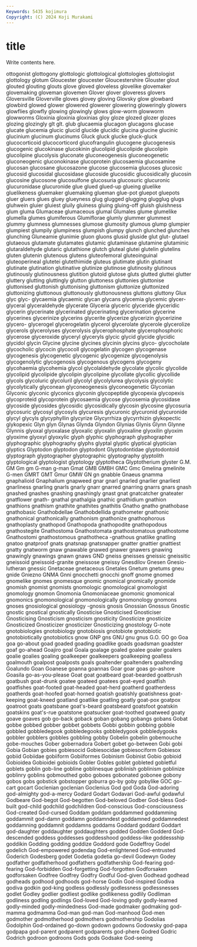 ```yaml
---
Keywords: 5435 kojimura
Copyright: (C) 2024 Koji Murakami
---
```


# title

Write contents here.



ottogonist glottogony glottologic glottological
glottologies glottologist glottology glotum Gloucester gloucester Gloucestershire Glouster glout glouted
glouting glouts glove gloved gloveless glovelike glovemaker glovemaking gloveman glovemen
Glover glover gloveress glovers Gloversville Gloverville gloves glovey gloving Glovsky
glow glowbard glowbird glowed glower glowered glowerer glowering gloweringly glowers
glowflies glowfly glowing glowingly glows glow-worm glowworm glowworms Gloxinia gloxinia
gloxinias gloy gloze glozed glozer glozes glozing glozingly glt glt.
glub glucaemia glucagon glucagons glucase glucate glucemia glucic glucid glucide
glucidic glucina glucine glucinic glucinium glucinum glucinums Gluck gluck glucke
gluck-gluck glucocorticoid glucocorticord glucofrangulin glucogene glucogenesis glucogenic glucokinase glucokinin glucolipid
glucolipide glucolipin glucolipine glucolysis gluconate gluconeogenesis gluconeogenetic gluconeogenic gluconokinase glucoprotein
glucosaemia glucosamine glucosan glucosane glucosazone glucose glucosemia glucoses glucosic glucosid
glucosidal glucosidase glucoside glucosidic glucosidically glucosin glucosine glucosone glucosulfone glucosuria
glucosuric glucuronic glucuronidase glucuronide glue glued glued-up glueing gluelike gluelikeness
gluemaker gluemaking glueman glue-pot gluepot gluepots gluer gluers glues gluey
glueyness glug glugged glugging glugglug glugs gluhwein gluier gluiest gluily
gluiness gluing gluing-off gluish gluishness glum gluma Glumaceae glumaceous glumal
Glumales glume glumelike glumella glumes glumiferous Glumiflorae glumly glummer glummest
glummy glumness glumnesses glumose glumosity glumous glump glumpier glumpiest glumpily
glumpiness glumpish glumpy glunch glunched glunches glunching Gluneamie glunimie gluon
gluons glusid gluside glut glut- glutael glutaeous glutamate glutamates glutamic
glutaminase glutamine glutaminic glutaraldehyde glutaric glutathione glutch gluteal glutei glutelin
glutelins gluten glutenin glutenous glutens gluteofemoral gluteoinguinal gluteoperineal glutetei glutethimide
gluteus glutimate glutin glutinant glutinate glutination glutinative glutinize glutinose glutinosity
glutinous glutinously glutinousness glutition glutoid glutose gluts glutted gluttei glutter
gluttery glutting gluttingly glutton gluttoness gluttonies gluttonise gluttonised gluttonish gluttonising
gluttonism gluttonize gluttonized gluttonizing gluttonous gluttonously gluttonousness gluttons gluttony Glux
glyc glyc- glycaemia glycaemic glycan glycans glycemia glycemic glycer- glyceral
glyceraldehyde glycerate Glyceria glyceric glyceride glyceridic glycerin glycerinate glycerinated glycerinating
glycerination glycerine glycerines glycerinize glycerins glycerite glycerize glycerizin glycerizine glycero-
glycerogel glycerogelatin glycerol glycerolate glycerole glycerolize glycerols glycerolyses glycerolysis glycerophosphate
glycerophosphoric glycerose glyceroxide glyceryl glyceryls glycic glycid glycide glycidic glycidol
glycin Glycine glycine glycines glycinin glycins glyco- glycocholate glycocholic glycocin
glycocoll glycogelatin glycogen glycogenase glycogenesis glycogenetic glycogenic glycogenize glycogenolysis glycogenolytic
glycogenosis glycogenous glycogens glycogeny glycohaemia glycohemia glycol glycolaldehyde glycolate glycolic
glycolide glycolipid glycolipide glycolipin glycolipine glycollate glycollic glycollide glycols glycoluric
glycoluril glycolyl glycolylurea glycolysis glycolytic glycolytically glyconean glyconeogenesis glyconeogenetic Glyconian
Glyconic glyconic glyconics glyconin glycopeptide glycopexia glycopexis glycoproteid glycoprotein glycosaemia
glycose glycosemia glycosidase glycoside glycosides glycosidic glycosidically glycosin glycosine glycosuria
glycosuric glycosyl glycosyls glycuresis glycuronic glycuronid glycuronide glycyl glycyls glycyphyllin
glycyrize Glycyrrhiza glycyrrhizin glykopectic glykopexic Glyn glyn Glynas Glynda Glyndon
Glynias Glynis Glynn Glynne Glynnis glyoxal glyoxalase glyoxalic glyoxalin glyoxaline
glyoxilin glyoxim glyoxime glyoxyl glyoxylic glyph glyphic glyphograph glyphographer glyphographic
glyphography glyphs glyptal glyptic glyptical glyptician glyptics Glyptodon glyptodon glyptodont
Glyptodontidae glyptodontoid glyptograph glyptographer glyptographic glyptography glyptolith glyptological glyptologist glyptology
glyptotheca Glyptotherium glyster G.M. GM Gm gm G-man g-man Gmat
GMB GMBH GMC Gmc Gmelina gmelinite G-men GMRT GMT Gmur
GMW GN gn gnabble Gnaeus gnamma gnaphalioid Gnaphalium gnapweed gnar
gnarl gnarled gnarlier gnarliest gnarliness gnarling gnarls gnarly gnarr gnarred
gnarring gnarrs gnars gnash gnashed gnashes gnashing gnashingly gnast gnat
gnatcatcher gnateater gnatflower gnath- gnathal gnathalgia gnathic gnathidium gnathion gnathions
gnathism gnathite gnathites gnathitis Gnatho gnatho gnathobase gnathobasic Gnathobdellae Gnathobdellida
gnathometer gnathonic gnathonical gnathonically gnathonism gnathonize gnathophorous gnathoplasty gnathopod Gnathopoda
gnathopodite gnathopodous gnathostegite Gnathostoma Gnathostomata gnathostomatous gnathostome Gnathostomi gnathostomous gnathotheca
-gnathous gnatlike gnatling gnatoo gnatproof gnats gnatsnap gnatsnapper gnatter gnattier
gnattiest gnatty gnatworm gnaw gnawable gnawed gnawer gnawers gnawing gnawingly
gnawings gnawn gnaws GND gneiss gneisses gneissic gneissitic gneissoid gneissoid-granite
gneissose gneissy Gnesdilov Gnesen Gnesio-lutheran gnessic Gnetaceae gnetaceous Gnetales Gnetum
gnetums gneu gnide Gniezno GNMA Gnni gnocchetti gnocchi gnoff gnome
gnomed gnomelike gnomes gnomesque gnomic gnomical gnomically gnomide gnomish gnomist
gnomists gnomologic gnomological gnomologist gnomology gnomon Gnomonia Gnomoniaceae gnomonic gnomonical
gnomonics gnomonological gnomonologically gnomonology gnomons gnoses gnosiological gnosiology -gnosis gnosis
Gnossian Gnossus Gnostic gnostic gnostical gnostically Gnosticise Gnosticised Gnosticiser Gnosticising
Gnosticism gnosticism gnosticity Gnosticize gnosticize Gnosticized Gnosticizer gnosticizer Gnosticizing gnostology
G-note gnotobiologies gnotobiology gnotobiosis gnotobiote gnotobiotic gnotobiotically gnotobiotics gnow GNP
gns GNU gnu gnus G.O. GO go Goa goa go-about
goad goaded goading goadlike goads goadsman goadster goaf go-ahead Goajiro
goal Goala goalage goaled goalee goaler goalers goalie goalies goaling
goalkeeper goalkeepers goalkeeping goalless goalmouth goalpost goalposts goals goaltender goaltenders
goaltending Goalundo Goan Goanese goanna goannas Goar goar goas go-ashore
Goasila go-as-you-please Goat goat goatbeard goat-bearded goatbrush goatbush goat-drunk goatee
goateed goatees goat-eyed goatfish goatfishes goat-footed goat-headed goat-herd goatherd goatherdess
goatherds goat-hoofed goat-horned goatish goatishly goatishness goat-keeping goat-kneed goatland goatlike
goatling goatly goat-pox goatpox goatroot goats goatsbane goat's-beard goatsbeard goatsfoot
goatskin goatskins goat's-rue goatstone goatsucker goat-toothed goatweed goaty goave goaves
gob go-back goback goban gobang gobangs gobans Gobat gobbe gobbed
gobber gobbet gobbets Gobbi gobbin gobbing gobble gobbled gobbledegook gobbledegooks
gobbledygook gobbledygooks gobbler gobblers gobbles gobbling gobby Gobelin gobelin gobemouche
gobe-mouches Gober gobernadora Gobert gobet go-between Gobi gobi Gobia Gobian
gobies gobiesocid Gobiesocidae gobiesociform Gobiesox gobiid Gobiidae gobiiform Gobiiformes Gobinism
Gobinist Gobio gobioid Gobioidea Gobioidei gobioids Gobler Gobles goblet gobleted
gobletful goblets goblin gob-line gobline goblinesque goblinish goblinism goblinize goblinry
goblins gobmouthed gobo goboes gobonated gobonee gobony gobos gobs gobstick
gobstopper goburra go-by goby gobylike GOC go-cart gocart Goclenian goclenian
Goclenius God god Goda God-adoring god-almighty god-a-mercy Godard Godart Godavari
God-awful godawful Godbeare God-begot God-begotten God-beloved Godber God-bless God-built god-child
godchild godchildren God-conscious God-consciousness God-created God-cursed Goddam goddam goddammed goddamming
goddammit god-damn goddamn goddamndest goddamned goddamnedest goddamning goddamnit goddamns goddams
Goddard goddard Goddart god-daughter goddaughter goddaughters godded Godden Godderd God-descended
goddess goddesses goddesshood goddess-like goddessship goddikin Godding godding goddize Goddord
gode Godeffroy Godel godelich God-empowered godendag God-enlightened God-entrusted Goderich Godesberg
godet Godetia godetia go-devil Godewyn Godey godfather godfatherhood godfathers godfathership
God-fearing god-fearing God-forbidden God-forgetting God-forgotten Godforsaken godforsaken Godfree Godfrey Godfry
Godful God-given Godhead godhead godheads godhood godhoods god-horse Godin God-inspired
Godiva godiva godkin god-king godless godlessly godlessness godlessnesses godlet Godley
godlier godliest godlike godlikeness godlily Godliman godliness godling godlings God-loved
God-loving godly godly-learned godly-minded godly-mindedness God-made godmaker godmaking god-mamma godmamma
God-man god-man God-manhood God-men godmother godmotherhood godmothers godmothership Godolias Godolphin
God-ordained go-down godown godowns Godowsky god-papa godpapa god-parent godparent godparents
god-phere Godred Godric Godrich godroon godroons Gods gods Godsake God-seeing

